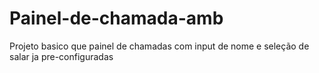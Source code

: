 # Painel-de-chamada-amb
Projeto basico que painel de chamadas com input de nome e seleção de salar ja pre-configuradas
